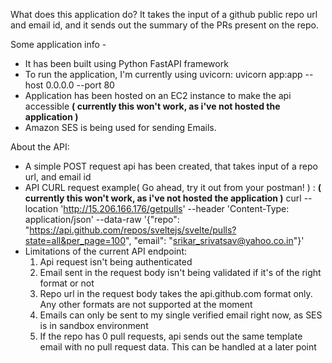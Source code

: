What does this application do? 
It takes the input of a github public repo url and email id, and it sends out the summary of the PRs present on the repo.

Some application info - 
- It has been built using Python FastAPI framework 
- To run the application, I'm currently using uvicorn: uvicorn app:app --host 0.0.0.0 --port 80 
- Application has been hosted on an EC2 instance to make the api accessible **( currently this won't work, as i've not hosted the application )**
- Amazon SES is being used for sending Emails.

About the API: 
- A simple POST request api has been created, that takes input of a repo url, and email id
- API CURL request example( Go ahead, try it out from your postman! ) : **( currently this won't work, as i've not hosted the application )**
    curl --location 'http://15.206.166.176/getpulls' --header 'Content-Type: application/json' --data-raw '{"repo": "https://api.github.com/repos/sveltejs/svelte/pulls?state=all&per_page=100", "email": "srikar_srivatsav@yahoo.co.in"}'
- Limitations of the current API endpoint: 
    1. Api request isn't being authenticated
    2. Email sent in the request body isn't being validated if it's of the right format or not
    3. Repo url in the request body takes the api.github.com format only. Any other formats are not supported at the moment
    4. Emails can only be sent to my single verified email right now, as SES is in sandbox environment
    5. If the repo has 0 pull requests, api sends out the same template email with no pull request data. This can be handled at a later point


